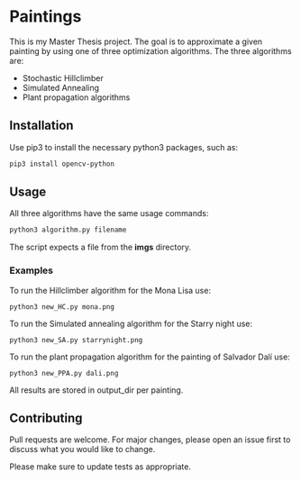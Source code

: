 # Paintings
 
This is my Master Thesis project. The goal is to approximate a given painting by using one of three optimization algorithms. The three algorithms are:
 
- Stochastic Hillclimber
- Simulated Annealing
- Plant propagation algorithms
 
 
## Installation
 
Use pip3 to install the necessary python3 packages, such as:
 
```bash
pip3 install opencv-python
```
 
## Usage
 
All three algorithms have the same usage commands:
 
```python
python3 algorithm.py filename
```
 
The script expects a file from the **imgs** directory.
 
### Examples
To run the Hillclimber algorithm for the Mona Lisa use:
 
```
python3 new_HC.py mona.png
```
To run the Simulated annealing algorithm for the Starry night use:
 
```
python3 new_SA.py starrynight.png
```
 
To run the plant propagation algorithm for the painting of Salvador Dalí use:
 
```
python3 new_PPA.py dali.png
```
 
All results are stored in output_dir per painting.
 
## Contributing
Pull requests are welcome. For major changes, please open an issue first to discuss what you would like to change.
 
Please make sure to update tests as appropriate.
 

